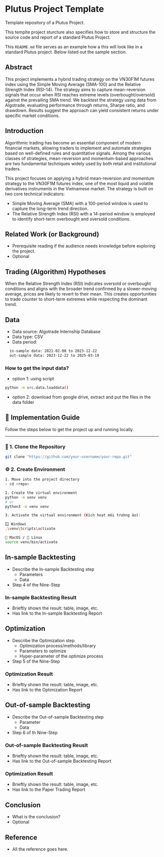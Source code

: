 # Plutus Project Template

Template repository of a Plutus Project.

This templte project sturcture also specifies how to store and structure the source code and report of a standard Plutus Project.

This `README.md` file serves as an example how a this will look like in a standard Plutus project. Below listed out the sample section.

## Abstract

This project implements a hybrid trading strategy on the VN30F1M futures index using the Simple Moving Average (SMA-100) and the Relative Strength Index (RSI-14). The strategy aims to capture mean-reversion signals that occur when RSI reaches extreme levels (overbought/oversold) against the prevailing SMA trend. We backtest the strategy using data from Algotrade, evaluating performance through returns, Sharpe ratio, and drawdown. Results suggest the approach can yield consistent returns under specific market conditions.

## Introduction

Algorithmic trading has become an essential component of modern financial markets, allowing traders to implement and automate strategies based on well-defined rules and quantitative signals. Among the various classes of strategies, mean-reversion and momentum-based approaches are two fundamental techniques widely used by both retail and institutional traders.

This project focuses on applying a hybrid mean-reversion and momentum strategy to the VN30F1M futures index, one of the most liquid and volatile derivatives instruments in the Vietnamese market. The strategy is built on two core technical indicators:

- Simple Moving Average (SMA) with a 100-period window is used to capture the long-term trend direction.
- The Relative Strength Index (RSI) with a 14-period window is employed to identify short-term overbought and oversold conditions.

## Related Work (or Background)

- Prerequisite reading if the audience needs knowledge before exploring the project.
- Optional

## Trading (Algorithm) Hypotheses

When the Relative Strength Index (RSI) indicates oversold or overbought conditions and aligns with the broader trend confirmed by a slower-moving average, prices are likely to revert to their mean. This creates opportunities to trade counter to short-term extremes while respecting the dominant trend.

## Data

- Data source: Algotrade Internship Database
- Data type: CSV
- Data period:
```bash
  in-sample data: 2021-02-08 to 2023-12-22
  out-sample data: 2023-12-22 to 2025-03-19
```
### How to get the input data?
- option 1: using script
```bash
python -m src.data.loaddata()
```
- option 2: download from google drive, extract and put the files in the data folder

## 🚀 Implementation Guide

Follow the steps below to get the project up and running locally.  

---

### 🔧 1. Clone the Repository

```bash
git clone "https://github.com/your-username/your-repo.git"
```
### ⚙️ 2. Create Environment
```bash
1. Move into the project directory
- cd <repo>

2. Create the virtual environment
python -m venv venv
# or
python3 -m venv venv

3. Activate the virtual environment (Kích hoạt môi trường ảo):

🪟 Windows
.\venv\Scripts\activate

🍎 MacOS / 🐧 Linux
source venv/bin/activate
```


## In-sample Backtesting

- Describe the In-sample Backtesting step
  - Parameters
  - Data
- Step 4 of the Nine-Step

### In-sample Backtesting Result

- Brieftly shown the result: table, image, etc.
- Has link to the In-sample Backtesting Report

## Optimization

- Describe the Optimization step
  - Optimization process/methods/library
  - Parameters to optimize
  - Hyper-parameter of the optimize process
- Step 5 of the Nine-Step

### Optimization Result

- Brieftly shown the result: table, image, etc.
- Has link to the Optimization Report

## Out-of-sample Backtesting

- Describe the Out-of-sample Backtesting step
  - Parameter
  - Data
- Step 6 of th Nine-Step

### Out-of-sample Backtesting Reuslt

- Brieftly shown the result: table, image, etc.
- Has link to the Out-of-sample Backtesting Report

### Optimization Result

- Brieftly shown the result: table, image, etc.
- Has link to the Paper Trading Report

## Conclusion

- What is the conclusion?
- Optional

## Reference

- All the reference goes here.
